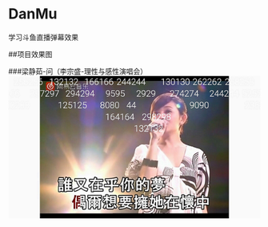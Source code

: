 # DanMu
学习斗鱼直播弹幕效果

##项目效果图

###梁静茹-问（李宗盛-理性与感性演唱会）
![image](https://github.com/pengbing92/DanMu/raw/master/screenshots/梁静茹-问.png)
